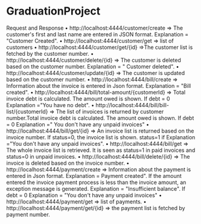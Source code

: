 # GraduationProject
Request and Response
•	http://localhost:4444/customer/create => The customer's first and last name are entered in JSON format. Explanation = "Customer Created".
•	http://localhost:4444/customer/get => list of customers 
•	http://localhost:4444/customer/get/{id} =>The customer list is fetched by the customer number.
•	http://localhost:4444/customer/delete/{id} => The customer is deleted based on the customer number. Explanation = " Customer deleted".
•	http://localhost:4444/customer/update/{id} => The customer is updated based on the customer number.
•	http://localhost:4444/bill/create => Information about the invoice is entered in Json format. Explanation = "Bill created".
•	http://localhost:4444/bill/total-amount/{customerId} => Total invoice debt is calculated. The amount owed is shown. If debt = 0  Explanation ="You have no debt".
•	http://localhost:4444/bill/bill-list/{customerId} => The list of invoices is returned by customer number.Total invoice debt is calculated. The amount owed is shown. If debt = 0  Explanation =" You don't have any unpaid invoices"
•	http://localhost:4444/bill/get/{id} => An invoice list is returned based on the invoice number. If status=0, the invoice list is shown. status=1 if Explanation ="You don't have any unpaid invoices".
•	http://localhost:4444/bill/get => The whole invoice list is retrieved. It is seen as status=1 in paid invoices and status=0 in unpaid invoices.
•	http://localhost:4444/bill/delete/{id} => The invoice is deleted based on the invoice number.
•	http://localhost:4444/payment/create => Information about the payment is entered in Json format. Explanation = Payment created". If the amount entered the invoice payment process is less than the invoice amount, an exception message is generated. Explanation = "Insufficient balance". If  debt = 0 Explanation = "You don't have any unpaid invoices"
•	http://localhost:4444/payment/get => list of payments.
•	http://localhost:4444/payment/get/{id} => the payment list is fetched by payment number.

